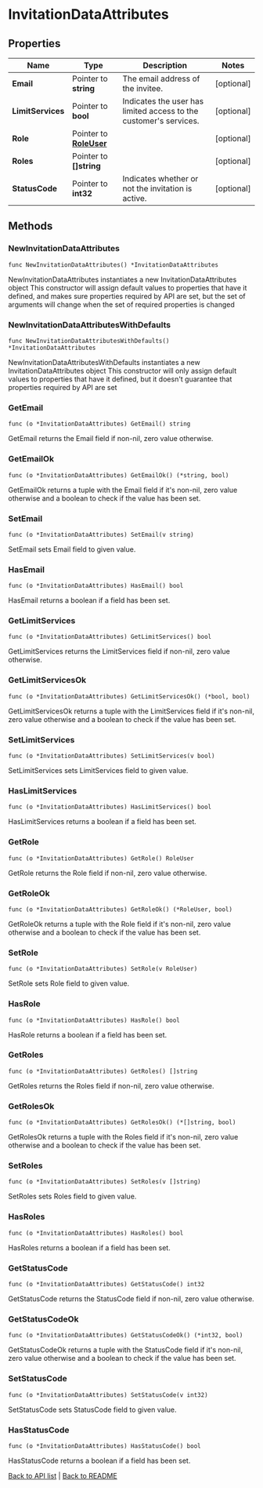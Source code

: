 # InvitationDataAttributes

## Properties

Name | Type | Description | Notes
------------ | ------------- | ------------- | -------------
**Email** | Pointer to **string** | The email address of the invitee. | [optional] 
**LimitServices** | Pointer to **bool** | Indicates the user has limited access to the customer&#39;s services. | [optional] 
**Role** | Pointer to [**RoleUser**](RoleUser.md) |  | [optional] 
**Roles** | Pointer to **[]string** |  | [optional] 
**StatusCode** | Pointer to **int32** | Indicates whether or not the invitation is active. | [optional] 

## Methods

### NewInvitationDataAttributes

`func NewInvitationDataAttributes() *InvitationDataAttributes`

NewInvitationDataAttributes instantiates a new InvitationDataAttributes object
This constructor will assign default values to properties that have it defined,
and makes sure properties required by API are set, but the set of arguments
will change when the set of required properties is changed

### NewInvitationDataAttributesWithDefaults

`func NewInvitationDataAttributesWithDefaults() *InvitationDataAttributes`

NewInvitationDataAttributesWithDefaults instantiates a new InvitationDataAttributes object
This constructor will only assign default values to properties that have it defined,
but it doesn't guarantee that properties required by API are set

### GetEmail

`func (o *InvitationDataAttributes) GetEmail() string`

GetEmail returns the Email field if non-nil, zero value otherwise.

### GetEmailOk

`func (o *InvitationDataAttributes) GetEmailOk() (*string, bool)`

GetEmailOk returns a tuple with the Email field if it's non-nil, zero value otherwise
and a boolean to check if the value has been set.

### SetEmail

`func (o *InvitationDataAttributes) SetEmail(v string)`

SetEmail sets Email field to given value.

### HasEmail

`func (o *InvitationDataAttributes) HasEmail() bool`

HasEmail returns a boolean if a field has been set.

### GetLimitServices

`func (o *InvitationDataAttributes) GetLimitServices() bool`

GetLimitServices returns the LimitServices field if non-nil, zero value otherwise.

### GetLimitServicesOk

`func (o *InvitationDataAttributes) GetLimitServicesOk() (*bool, bool)`

GetLimitServicesOk returns a tuple with the LimitServices field if it's non-nil, zero value otherwise
and a boolean to check if the value has been set.

### SetLimitServices

`func (o *InvitationDataAttributes) SetLimitServices(v bool)`

SetLimitServices sets LimitServices field to given value.

### HasLimitServices

`func (o *InvitationDataAttributes) HasLimitServices() bool`

HasLimitServices returns a boolean if a field has been set.

### GetRole

`func (o *InvitationDataAttributes) GetRole() RoleUser`

GetRole returns the Role field if non-nil, zero value otherwise.

### GetRoleOk

`func (o *InvitationDataAttributes) GetRoleOk() (*RoleUser, bool)`

GetRoleOk returns a tuple with the Role field if it's non-nil, zero value otherwise
and a boolean to check if the value has been set.

### SetRole

`func (o *InvitationDataAttributes) SetRole(v RoleUser)`

SetRole sets Role field to given value.

### HasRole

`func (o *InvitationDataAttributes) HasRole() bool`

HasRole returns a boolean if a field has been set.

### GetRoles

`func (o *InvitationDataAttributes) GetRoles() []string`

GetRoles returns the Roles field if non-nil, zero value otherwise.

### GetRolesOk

`func (o *InvitationDataAttributes) GetRolesOk() (*[]string, bool)`

GetRolesOk returns a tuple with the Roles field if it's non-nil, zero value otherwise
and a boolean to check if the value has been set.

### SetRoles

`func (o *InvitationDataAttributes) SetRoles(v []string)`

SetRoles sets Roles field to given value.

### HasRoles

`func (o *InvitationDataAttributes) HasRoles() bool`

HasRoles returns a boolean if a field has been set.

### GetStatusCode

`func (o *InvitationDataAttributes) GetStatusCode() int32`

GetStatusCode returns the StatusCode field if non-nil, zero value otherwise.

### GetStatusCodeOk

`func (o *InvitationDataAttributes) GetStatusCodeOk() (*int32, bool)`

GetStatusCodeOk returns a tuple with the StatusCode field if it's non-nil, zero value otherwise
and a boolean to check if the value has been set.

### SetStatusCode

`func (o *InvitationDataAttributes) SetStatusCode(v int32)`

SetStatusCode sets StatusCode field to given value.

### HasStatusCode

`func (o *InvitationDataAttributes) HasStatusCode() bool`

HasStatusCode returns a boolean if a field has been set.


[Back to API list](../README.md#documentation-for-api-endpoints) | [Back to README](../README.md)


